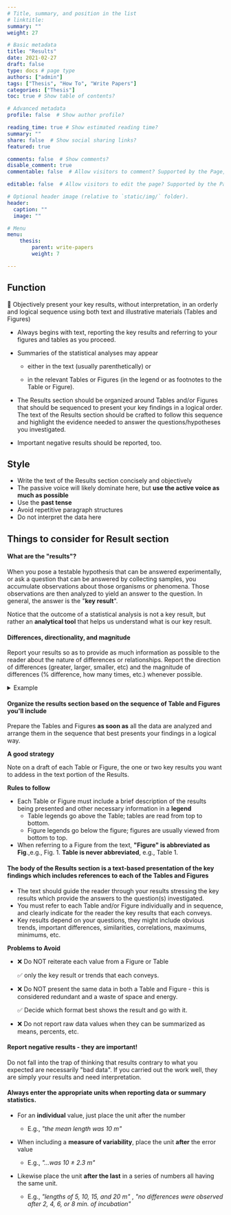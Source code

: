 ```yaml
---
# Title, summary, and position in the list
# linktitle: 
summary: ""
weight: 27

# Basic metadata
title: "Results"
date: 2021-02-27
draft: false
type: docs # page type
authors: ["admin"]
tags: ["Thesis", "How To", "Write Papers"]
categories: ["Thesis"]
toc: true # Show table of contents?

# Advanced metadata
profile: false  # Show author profile?

reading_time: true # Show estimated reading time?
summary: ""
share: false  # Show social sharing links?
featured: true

comments: false  # Show comments?
disable_comment: true
commentable: false  # Allow visitors to comment? Supported by the Page, Post, and Docs content types.

editable: false  # Allow visitors to edit the page? Supported by the Page, Post, and Docs content types.

# Optional header image (relative to `static/img/` folder).
header:
  caption: ""
  image: ""

# Menu
menu: 
    thesis:
        parent: write-papers
        weight: 7

---
```


## Function

🎯 Objectively present your key results, without interpretation, in an orderly and logical sequence using both text and illustrative materials (Tables and Figures)

- Always begins with text, reporting the key results and referring to your figures and tables as you proceed.

- Summaries of the statistical analyses may appear

  - either in the text (usually parenthetically) or 

  - in the relevant Tables or Figures (in the legend or as footnotes to the Table or Figure). 

- The Results section should be organized around Tables and/or Figures that should be sequenced to present your key findings in a logical order. The text of the Results section should be crafted to follow this sequence and highlight the evidence needed to answer the questions/hypotheses you investigated.

- Important negative results should be reported, too.

## Style

- Write the text of the Results section concisely and objectively
- The passive voice will likely dominate here, but **use the active voice as much as possible**
- Use the **past tense**
- Avoid repetitive paragraph structures
- Do not interpret the data here

## Things to consider for Result section

#### **What are the "results"?**

When you pose a testable hypothesis that can be answered experimentally, or ask a question that can be answered by collecting samples, you accumulate observations about those organisms or phenomena. Those observations are then analyzed to yield an answer to the question. In general, the answer is the "**key result**".

Notice that the outcome of a statistical analysis is not a key result, but rather an **analytical tool** that helps us understand what is our key result.

#### Differences, directionality, and magnitude

Report your results so as to provide as much information as possible to the reader about the nature of differences or relationships. Report the direction of differences (greater, larger, smaller, etc) and the magnitude of differences (% difference, how many times, etc.) whenever possible.

<details>
<summary>Example</summary>
if you testing for differences among groups, and you find a significant difference, it is not sufficient to simply report that "groups A and B were significantly different". How are they different? How much are they different? It is much more informative to say something like, "Group A individuals were 23% larger than those in Group B", or, "Group B pups gained weight at twice the rate of Group A pups."
</details>

#### Organize the results section based on the sequence of Table and Figures you'll include

Prepare the Tables and Figures **as soon as** all the data are analyzed and arrange them in the sequence that best presents your findings in a logical way.

**A good strategy**

Note on a draft of each Table or Figure, the one or two key results you want to addess in the text portion of the Results.

**Rules to follow**

- Each Table or Figure must include a brief description of the results being presented and other necessary information in a **legend**
  - Table legends go above the Table; tables are read from top to bottom.
  - Figure legends go below the figure; figures are usually viewed from bottom to top.
- When referring to a Figure from the text, **"Figure" is abbreviated as Fig**.,e.g.,
  Fig. 1. **Table is never abbreviated**, e.g., Table 1.

#### The body of the Results section is a text-based presentation of the key findings which includes references to each of the Tables and Figures

- The text should guide the reader through your results stressing the key results which provide the answers to the question(s) investigated. 
- You must refer to each Table and/or Figure individually and in sequence, and clearly indicate for the reader the key results that each conveys.
- Key results depend on your questions, they might include obvious trends, important differences, similarities, correlations, maximums, minimums, etc.

**Problems to Avoid**

- ❌ Do NOT reiterate each value from a Figure or Table 

  ✅ only the key result or trends that each conveys.

- ❌ Do NOT present the same data in both a Table and Figure - this is considered redundant and a waste of space and energy. 

  ✅ Decide which format best shows the result and go with it.

- ❌ Do not report raw data values when they can be summarized as means, percents, etc.

#### Report negative results - they are important! 

Do not fall into the trap of thinking that results contrary to what you expected are necessarily "bad data". If you carried out the work well, they are simply your results and need interpretation.

#### Always enter the appropriate units when reporting data or summary statistics.

- For an **individual** value, just place the unit after the number
  - E.g., *"the mean length was 10 m"*
- When including a **measure of variability**, place the unit **after** the error value
  - E.g.,  *"...was 10 ± 2.3 m"* 

- Likewise place the unit **after the last** in a series of numbers all having the same unit.
  - E.g.,  *"lengths of 5, 10, 15, and 20 m"* , *"no differences were observed after 2, 4, 6, or 8 min. of incubation"*

